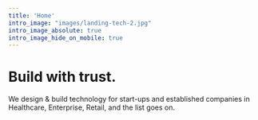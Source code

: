 ```yaml
---
title: 'Home'
intro_image: "images/landing-tech-2.jpg"
intro_image_absolute: true
intro_image_hide_on_mobile: true
---
```


# Build with trust. 

We design & build technology for start-ups and established companies in Healthcare, Enterprise, Retail, and the list goes on.
